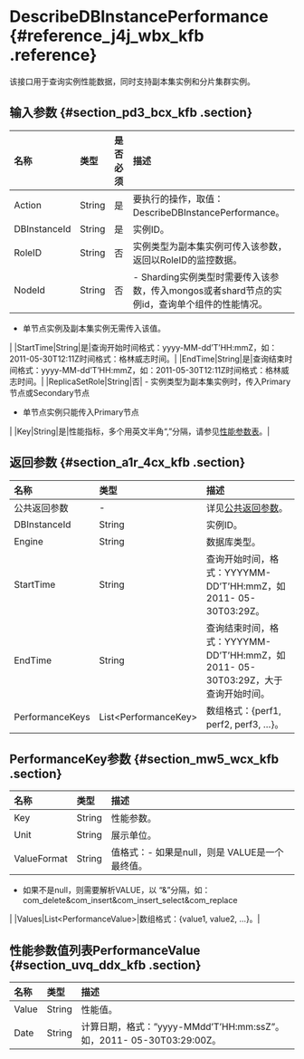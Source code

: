 # DescribeDBInstancePerformance {#reference_j4j_wbx_kfb .reference}

该接口用于查询实例性能数据，同时支持副本集实例和分片集群实例。

## 输入参数 {#section_pd3_bcx_kfb .section}

|名称|类型|是否必须|描述|
|:-|:-|:---|:-|
|Action|String|是|要执行的操作，取值：DescribeDBInstancePerformance。|
|DBInstanceId|String|是|实例ID。|
|RoleID|String|否|实例类型为副本集实例可传入该参数，返回以RoleID的监控数据。|
|NodeId|String|否| -   Sharding实例类型时需要传入该参数，传入mongos或者shard节点的实例id，查询单个组件的性能情况。
-   单节点实例及副本集实例无需传入该值。

 |
|StartTime|String|是|查询开始时间格式：yyyy-MM-dd’T’HH:mmZ，如：2011-05-30T12:11Z时间格式：格林威志时间。|
|EndTime|String|是|查询结束时间格式：yyyy-MM-dd’T’HH:mmZ，如：2011-05-30T12:11Z时间格式：格林威志时间。|
|ReplicaSetRole|String|否| -   实例类型为副本集实例时，传入Primary节点或Secondary节点
-   单节点实例只能传入Primary节点

 |
|Key|String|是|性能指标，多个用英文半角“,”分隔，请参见[性能参数表](cn.zh-CN/API参考/附表/性能监控表.md#)。|

## 返回参数 {#section_a1r_4cx_kfb .section}

|名称|类型|描述|
|:-|:-|:-|
|公共返回参数|-|详见[公共返回参数](cn.zh-CN/API参考/公共参数.md#)。|
|DBInstanceId|String|实例ID。|
|Engine|String|数据库类型。|
|StartTime|String|查询开始时间，格式：YYYYMM-DD’T’HH:mmZ，如2011- 05-30T03:29Z。|
|EndTime|String|查询结束时间，格式：YYYYMM-DD’T’HH:mmZ，如2011- 05-30T03:29Z，大于查询开始时间。|
|PerformanceKeys|List<PerformanceKey\>|数组格式：\{perf1, perf2, perf3, …\}。|

## PerformanceKey参数 {#section_mw5_wcx_kfb .section}

|名称|类型|描述|
|:-|:-|:-|
|Key|String|性能参数。|
|Unit|String|展示单位。|
|ValueFormat|String|值格式：-   如果是null，则是 VALUE是一个最终值。
-   如果不是null，则需要解析VALUE，以 “&”分隔，如：com\_delete&com\_insert&com\_insert\_select&com\_replace

|
|Values|List<PerformanceValue\>|数组格式：\{value1, value2, …\}。|

## 性能参数值列表PerformanceValue {#section_uvq_ddx_kfb .section}

|名称|类型|描述|
|:-|:-|:-|
|Value|String|性能值。|
|Date|String|计算日期，格式：”yyyy-MMdd’T’HH:mm:ssZ”。如，2011- 05-30T03:29:00Z。|

